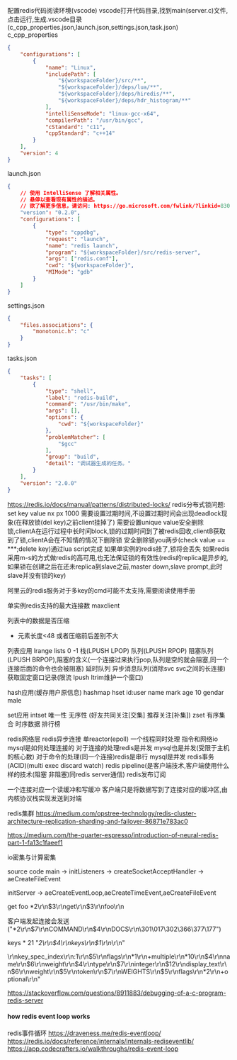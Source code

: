 配置redis代码阅读环境(vscode)
vscode打开代码目录,找到main(server.c)文件,点击运行,生成.vscode目录(c_cpp_properties.json,launch.json,settings.json,task.json)
c_cpp_properties
```json
{
    "configurations": [
        {
            "name": "Linux",
            "includePath": [
                "${workspaceFolder}/src/**",
                "${workspaceFolder}/deps/lua/**",
                "${workspaceFolder}/deps/hiredis/**",
                "${workspaceFolder}/deps/hdr_histogram/**"
            ],
            "intelliSenseMode": "linux-gcc-x64",
            "compilerPath": "/usr/bin/gcc",
            "cStandard": "c11",
            "cppStandard": "c++14"
        }
    ],
    "version": 4
}
```
launch.json
```json
{
    // 使用 IntelliSense 了解相关属性。 
    // 悬停以查看现有属性的描述。
    // 欲了解更多信息，请访问: https://go.microsoft.com/fwlink/?linkid=830387
    "version": "0.2.0",
    "configurations": [
        {
            "type": "cppdbg",
            "request": "launch",
            "name": "redis launch",
            "program": "${workspaceFolder}/src/redis-server",
            "args": ["redis.conf"],
            "cwd": "${workspaceFolder}",
            "MIMode": "gdb"
        }
    ]
}
```

settings.json
```json
{
    "files.associations": {
        "monotonic.h": "c"
    }
}
```

tasks.json
```json
{
    "tasks": [
        {
            "type": "shell",
            "label": "redis-build",
            "command": "/usr/bin/make",
            "args": [],
            "options": {
                "cwd": "${workspaceFolder}"
            },
            "problemMatcher": [
                "$gcc"
            ],
            "group": "build",
            "detail": "调试器生成的任务。"
        }
    ],
    "version": "2.0.0"
}
```

https://redis.io/docs/manual/patterns/distributed-locks/
redis分布式锁问题:
set key value nx px 1000
需要设置过期时间,不设置过期时间会出现deadlock现象(在释放锁(del key)之前client挂掉了)
需要设置unique value安全删除锁,clientA在运行过程中长时间block,锁的过期时间到了被redis回收,clientB获取到了锁,clientA会在不知情的情况下删除锁
安全删除锁you两步(check value == ***;delete key)通过lua script完成
如果单实例的redis挂了,锁将会丢失
如果redis采用m-s的方式做redis的高可用,也无法保证锁的有效性(redis的replica是异步的,如果锁在创建之后在还未replica到slave之前,master down,slave prompt,此时slave并没有锁的key)

阿里云的redis服务对于多key的cmd可能不太支持,需要阅读使用手册

单实例redis支持的最大连接数 maxclient

列表中的数据是否压缩
- 元素长度<48 或者压缩前后差别不大

列表应用 lrange lists 0 -1
栈(LPUSH LPOP)
队列(LPUSH RPOP)
阻塞队列(LPUSH BRPOP),阻塞的含义(一个连接过来执行pop,队列是空的就会阻塞,同一个连接后面的命令也会被阻塞)
延时队列
异步消息队列(消除svc svc之间的长连接)
获取固定窗口记录(限流 lpush ltrim维护一个窗口)

hash应用(缓存用户原信息) hashmap
hset id:user name mark age 10 gendar male

set应用 intset  唯一性 无序性 (好友共同关注[交集] 推荐关注[补集])
zset 有序集合  时序数据 排行榜


redis网络层
redis异步连接 单reactor(epoll) 一个线程同时处理 指令和网络io mysql是如何处理连接的
对于连接的处理redis是并发 mysql也是并发(受限于主机的核心数)
对于命令的处理(同一个连接)redis是串行 mysql是并发
redis事务(ACID)(multi exec discard watch)
redis pipeline(是客户端技术,客户端使用什么样的技术(阻塞 非阻塞)同redis server通信)
redis发布订阅

一个连接对应一个读缓冲和写缓冲 客户端只是将数据写到了连接对应的缓冲区,由内核协议栈实现发送到对端

redis集群
https://medium.com/opstree-technology/redis-cluster-architecture-replication-sharding-and-failover-86871e783ac0

https://medium.com/the-quarter-espresso/introduction-of-neural-redis-part-1-fa13c1faeef1

io密集与计算密集



source code
main -> initListeners -> createSocketAcceptHandler -> aeCreateFileEvent

initServer -> aeCreateEventLoop,aeCreateTimeEvent,aeCreateFileEvent

get foo
*2\r\n$3\r\nget\r\n$3\r\nfoo\r\n

客户端发起连接会发送("*2\r\n$7\r\nCOMMAND\r\n$4\r\nDOCS\r\n\301\017\302\366\377\177")

keys *
21 "*2\r\n$4\r\nkeys\r\n$1\r\n*\r\n"

\r\nkey_spec_index\r\n:1\r\n$5\r\nflags\r\n*1\r\n+multiple\r\n*10\r\n$4\r\nname\r\n$6\r\nweight\r\n$4\r\ntype\r\n$7\r\ninteger\r\n$12\r\ndisplay_text\r\n$6\r\nweight\r\n$5\r\ntoken\r\n$7\r\nWEIGHTS\r\n$5\r\nflags\r\n*2\r\n+optional\r\n"

https://stackoverflow.com/questions/8911883/debugging-of-a-c-program-redis-server

#### how redis event loop works
redis事件循环
https://draveness.me/redis-eventloop/
https://redis.io/docs/reference/internals/internals-rediseventlib/
https://app.codecrafters.io/walkthroughs/redis-event-loop